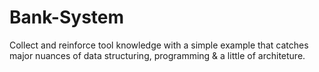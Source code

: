 # Bank-System

Collect and reinforce tool knowledge with a simple example that catches major nuances of data structuring, programming & a little of architeture.

